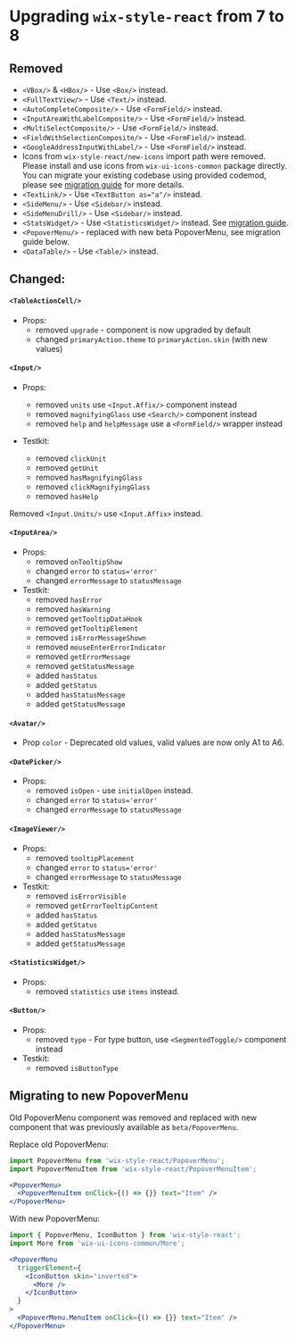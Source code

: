 # Upgrading `wix-style-react` from 7 to 8

## Removed

- `<VBox/>` & `<HBox/>` - Use `<Box/>` instead.
- `<FullTextView/>` - Use `<Text/>` instead.
- `<AutoCompleteComposite/>` - Use `<FormField/>` instead.
- `<InputAreaWithLabelComposite/>` - Use `<FormField/>` instead.
- `<MultiSelectComposite/>` - Use `<FormField/>` instead.
- `<FieldWithSelectionComposite/>` - Use `<FormField/>` instead.
- `<GoogleAddressInputWithLabel/>` - Use `<FormField/>` instead.
- Icons from `wix-style-react/new-icons` import path were removed. Please install and use icons from `wix-ui-icons-common` package directly. You can migrate your existing codebase using provided codemod, please see [migration guide](./docs/migration/ICONS.md) for more details.
- `<TextLink/>` - Use `<TextButton as="a"/>` instead.
- `<SideMenu/>` - Use `<Sidebar/>` instead.
- `<SideMenuDrill/>` - Use `<Sidebar/>` instead.
- `<StatsWidget/>` - Use `<StatisticsWidget/>` instead. See [migration guide](./docs/migration/StatsWidget.md).
- `<PopoverMenu/>` - replaced with new beta PopoverMenu, see migration guide below.
- `<DataTable/>` - Use `<Table/>` instead.

## Changed:

#### `<TableActionCell/>`

- Props:
  - removed `upgrade` - component is now upgraded by default
  - changed `primaryAction.theme` to `primaryAction.skin` (with new values)

#### `<Input/>`
- Props:
  - removed `units` use `<Input.Affix/>` component instead
  - removed `magnifyingGlass` use `<Search/>` component instead
  - removed `help` and `helpMessage` use a `<FormField/>` wrapper instead

- Testkit:
  - removed `clickUnit`
  - removed `getUnit`
  - removed `hasMagnifyingGlass`
  - removed `clickMagnifyingGlass`
  - removed `hasHelp`

Removed `<Input.Units/>` use `<Input.Affix>` instead.

#### `<InputArea/>`

- Props:
  - removed `onTooltipShow`
  - changed `error` to `status='error'`
  - changed `errorMessage` to `statusMessage`
- Testkit:
  - removed `hasError`
  - removed `hasWarning`
  - removed `getTooltipDataHook`
  - removed `getTooltipElement`
  - removed `isErrorMessageShown`
  - removed `mouseEnterErrorIndicator`
  - removed `getErrorMessage`
  - removed `getStatusMessage`
  - added `hasStatus`
  - added `getStatus`
  - added `hasStatusMessage`
  - added `getStatusMessage`

#### `<Avatar/>`

- Prop `color` - Deprecated old values, valid values are now only A1 to A6.

#### `<DatePicker/>`

- Props:
  - removed `isOpen` - use `initialOpen` instead.
  - changed `error` to `status='error'`
  - changed `errorMessage` to `statusMessage`

#### `<ImageViewer/>`

- Props:
  - removed `tooltipPlacement`
  - changed `error` to `status='error'`
  - changed `errorMessage` to `statusMessage`
- Testkit:
  - removed `isErrorVisible`
  - removed `getErrorTooltipContent`
  - added `hasStatus`
  - added `getStatus`
  - added `hasStatusMessage`
  - added `getStatusMessage`

#### `<StatisticsWidget/>`

- Props:
  - removed `statistics` use `items` instead.

#### `<Button/>`

- Props:
  - removed `type` - For type button, use `<SegmentedToggle/>` component instead
- Testkit:
  - removed `isButtonType`

## Migrating to new PopoverMenu

Old PopoverMenu component was removed and replaced with new component that was previously available as `beta/PopoverMenu`.

Replace old PopoverMenu:

```jsx
import PopoverMenu from 'wix-style-react/PopoverMenu';
import PopoverMenuItem from 'wix-style-react/PopoverMenuItem';

<PopoverMenu>
  <PopoverMenuItem onClick={() => {}} text="Item" />
</PopoverMenu>
```

With new PopoverMenu:

```jsx
import { PopoverMenu, IconButton } from 'wix-style-react';
import More from 'wix-ui-icons-common/More';

<PopoverMenu
  triggerElement={
    <IconButton skin="inverted">
      <More />
    </IconButton>
  }
>
  <PopoverMenu.MenuItem onClick={() => {}} text="Item" />
</PopoverMenu>
```

